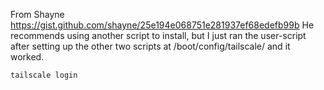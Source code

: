 From Shayne
https://gist.github.com/shayne/25e194e068751e281937ef68edefb99b
He recommends using another script to install, but I just ran the user-script after setting up the other two scripts at /boot/config/tailscale/ and it worked.
```
tailscale login
```